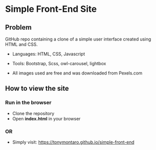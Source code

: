 # Simple Front-End Site

## Problem

GitHub repo containing a clone of a simple user interface created using HTML and CSS.

+ Languages: HTML, CSS, Javascript

+ Tools: Bootstrap, Scss, owl-carousel, lightbox

+ All images used are free and was downloaded from Pexels.com

## How to view the site

### Run in the browser
+ Clone the repository
+ Open **index.html** in your browser 

### OR 
+ Simply visit: https://tonymontaro.github.io/simple-front-end